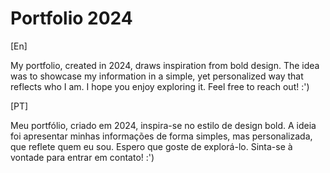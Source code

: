 # Portfolio 2024

[En]

My portfolio, created in 2024, draws inspiration from bold design. The idea was to showcase my information in a simple, yet personalized way that reflects who I am. I hope you enjoy exploring it. Feel free to reach out! :')

[PT]

Meu portfólio, criado em 2024, inspira-se no estilo de design bold. A ideia foi apresentar minhas informações de forma simples, mas personalizada, que reflete quem eu sou. Espero que goste de explorá-lo. Sinta-se à vontade para entrar em contato! :')
